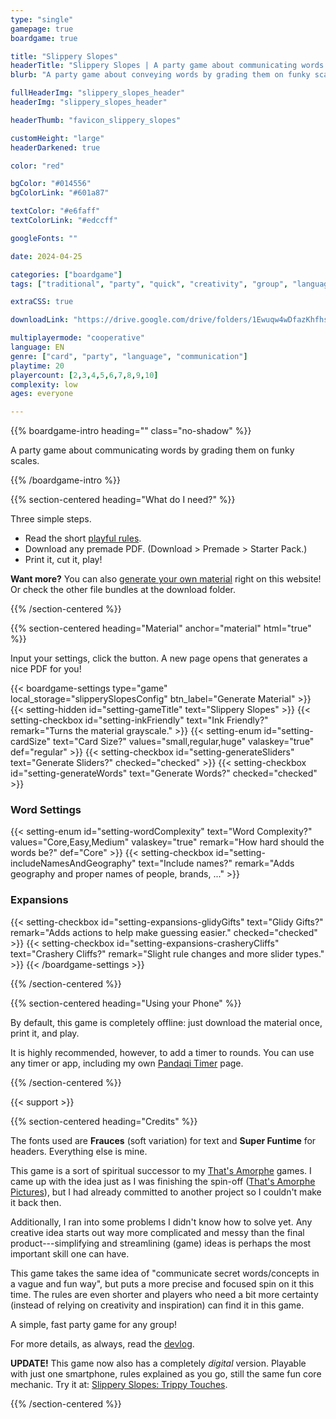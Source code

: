 ```yaml
---
type: "single"
gamepage: true
boardgame: true

title: "Slippery Slopes"
headerTitle: "Slippery Slopes | A party game about communicating words by grading them on funky scales."
blurb: "A party game about conveying words by grading them on funky scales. How do you communicate PIZZA when you only have hot-cold, heavy-light and dry-wet?"

fullHeaderImg: "slippery_slopes_header"
headerImg: "slippery_slopes_header"

headerThumb: "favicon_slippery_slopes"

customHeight: "large"
headerDarkened: true

color: "red"

bgColor: "#014556"
bgColorLink: "#601a87"

textColor: "#e6faff"
textColorLink: "#edccff"

googleFonts: ""

date: 2024-04-25

categories: ["boardgame"]
tags: ["traditional", "party", "quick", "creativity", "group", "language"]

extraCSS: true

downloadLink: "https://drive.google.com/drive/folders/1Ewuqw4wDfazKhfhsoZx-QLfkhGGiiJqM"

multiplayermode: "cooperative"
language: EN
genre: ["card", "party", "language", "communication"]
playtime: 20
playercount: [2,3,4,5,6,7,8,9,10]
complexity: low
ages: everyone

---
```


{{% boardgame-intro heading="" class="no-shadow" %}}

A party game about communicating words by grading them on funky scales.

{{% /boardgame-intro %}}

{{% section-centered heading="What do I need?" %}}

Three simple steps.
* Read the short [playful rules](rules).
* Download any premade PDF. (Download > Premade > Starter Pack.)
* Print it, cut it, play!

**Want more?** You can also [generate your own material](#material) right on this website! Or check the other file bundles at the download folder.

{{% /section-centered %}}

{{% section-centered heading="Material" anchor="material" html="true" %}}

<p>Input your settings, click the button. A new page opens that generates a nice PDF for you!</p>

{{< boardgame-settings type="game" local_storage="slipperySlopesConfig" btn_label="Generate Material" >}}
	{{< setting-hidden id="setting-gameTitle" text="Slippery Slopes" >}}
  {{< setting-checkbox id="setting-inkFriendly" text="Ink Friendly?" remark="Turns the material grayscale." >}}
  {{< setting-enum id="setting-cardSize" text="Card Size?" values="small,regular,huge" valaskey="true" def="regular" >}}
  {{< setting-checkbox id="setting-generateSliders" text="Generate Sliders?" checked="checked" >}}
  {{< setting-checkbox id="setting-generateWords" text="Generate Words?" checked="checked" >}}
  <h3>Word Settings</h3>
  {{< setting-enum id="setting-wordComplexity" text="Word Complexity?" values="Core,Easy,Medium" valaskey="true" remark="How hard should the words be?" def="Core" >}}
  {{< setting-checkbox id="setting-includeNamesAndGeography" text="Include names?" remark="Adds geography and proper names of people, brands, ..." >}}
  <h3>Expansions</h3>
  {{< setting-checkbox id="setting-expansions-glidyGifts" text="Glidy Gifts?" remark="Adds actions to help make guessing easier." checked="checked" >}}
  {{< setting-checkbox id="setting-expansions-crasheryCliffs" text="Crashery Cliffs?" remark="Slight rule changes and more slider types." >}}
{{< /boardgame-settings >}}

{{% /section-centered %}}

{{% section-centered heading="Using your Phone" %}}

By default, this game is completely offline: just download the material once, print it, and play.

It is highly recommended, however, to add a timer to rounds. You can use any timer or app, including my own [Pandaqi Timer](https://pandaqi.com/tools/timer) page.

{{% /section-centered %}}

{{< support >}}

{{% section-centered heading="Credits" %}}

The fonts used are **Frauces** (soft variation) for text and **Super Funtime** for headers. Everything else is mine.

This game is a sort of spiritual successor to my [That's Amorphe](https://pandaqi.com/thats-amorphe) games. I came up with the idea just as I was finishing the spin-off ([That's Amorphe Pictures](https://pandaqi.com/thats-amorphe-pictures)), but I had already committed to another project so I couldn't make it back then. 

Additionally, I ran into some problems I didn't know how to solve yet. Any creative idea starts out way more complicated and messy than the final product---simplifying and streamlining (game) ideas is perhaps the most important skill one can have.

This game takes the same idea of "communicate secret words/concepts in a vague and fun way", but puts a more precise and focused spin on it this time. The rules are even shorter and players who need a bit more certainty (instead of relying on creativity and inspiration) can find it in this game.

A simple, fast party game for any group!

For more details, as always, read the [devlog](https://pandaqi.com/blog/boardgames/slippery-slopes).

**UPDATE!** This game now also has a completely _digital_ version. Playable with just one smartphone, rules explained as you go, still the same fun core mechanic. Try it at: [Slippery Slopes: Trippy Touches](https://pandaqi.com/slippery-slopes-trippy-touches).

{{% /section-centered %}}